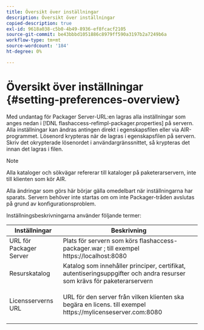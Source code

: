 ```yaml
---
title: Översikt över inställningar
description: Översikt över inställningar
copied-description: true
exl-id: 9618a038-c5b0-4b49-8936-ef8fcacf2105
source-git-commit: be43bbbd1051886c8979ff590a3197b2a7249b6a
workflow-type: tm+mt
source-wordcount: '184'
ht-degree: 0%

---
```


# Översikt över inställningar {#setting-preferences-overview}

Med undantag för Packager Server-URL:en lagras alla inställningar som anges nedan i [!DNL flashaccess-refimpl-packager.properties] på servern. Alla inställningar kan ändras antingen direkt i egenskapsfilen eller via AIR-programmet. Lösenord krypteras när de lagras i egenskapsfilen på servern. Skriv det okrypterade lösenordet i användargränssnittet, så krypteras det innan det lagras i filen.

>[!NOTE]
>
>Alla kataloger och sökvägar refererar till kataloger på paketerarservern, inte till klienten som kör AIR.

Alla ändringar som görs här börjar gälla omedelbart när inställningarna har sparats. Servern behöver inte startas om om inte Packager-tråden avslutas på grund av konfigurationsproblem.

Inställningsbeskrivningarna använder följande termer:

<table frame="all" colsep="1" rowsep="1" class="+ topic/table adobe-d/table " id="table_tj5_hcz_n4"> 
 <thead class="- topic/thead "> 
  <tr rowsep="1" class="- topic/row "> 
   <th colname="1" class="- topic/entry entry"> Inställningar </th> 
   <th colname="2" class="- topic/entry entry"> Beskrivning </th> 
  </tr> 
 </thead>
 <tbody class="- topic/tbody "> 
  <tr rowsep="1" class="- topic/row "> 
   <td colname="1" class="- topic/entry "> URL för Packager Server </td> 
   <td colname="2" class="- topic/entry "> Plats för servern som körs <span class="filepath"> flashaccess-packager.war </span>; till exempel <span class="filepath"> https://localhost:8080 </span> </td> 
  </tr> 
  <tr rowsep="1" class="- topic/row "> 
   <td colname="1" class="- topic/entry "> Resurskatalog </td> 
   <td colname="2" class="- topic/entry "> Katalog som innehåller principer, certifikat, autentiseringsuppgifter och andra resurser som krävs för paketerarservern </td> 
  </tr> 
  <tr rowsep="0" class="- topic/row "> 
   <td colname="1" class="- topic/entry "> Licensserverns URL </td> 
   <td colname="2" class="- topic/entry "> <p class="- topic/p ">URL för den server från vilken klienten ska begära en licens. till exempel <span class="filepath"> https://mylicenseserver.com:8080 </span> </p> </td> 
  </tr> 
 </tbody> 
</table>
